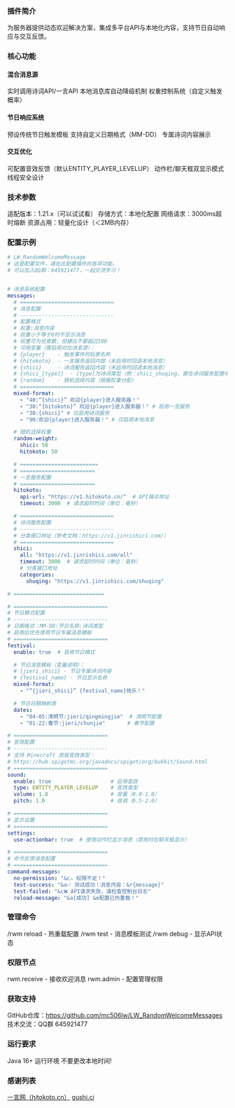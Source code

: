 ### 插件简介

为服务器提供动态欢迎解决方案，集成多平台API与本地化内容，支持节日自动响应与交互反馈。

### 核心功能

#### 混合消息源

实时调用诗词API/一言API
本地消息库自动降级机制
权重控制系统（自定义触发概率）

#### 节日响应系统

预设传统节日触发模板
支持自定义日期格式（MM-DD）
专属诗词内容展示

#### 交互优化

可配置音效反馈（默认ENTITY_PLAYER_LEVELUP）
动作栏/聊天框双显示模式
线程安全设计

### 技术参数

适配版本：1.21.x（可以试试看）
存储方式：本地化配置
网络请求：3000ms超时熔断
资源占用：轻量化设计（＜2MB内存）

### 配置示例

```Yaml
# LW_RandomWelcomeMessage
# 这是配置文件，请在此配置插件的各项功能。
# 可以加入QQ群：645921477，一起交流学习！


# 消息系统配置
messages:
  # ==============================
  # 消息配置
  # ------------------------------
  # 配置格式
  # 权重:消息内容
  # 权重小于等于0时不显示消息
  # 权重可为任意数，但建议不要超过100
  # 可用变量（需启用对应消息源）：
  # {player}    - 触发事件的玩家名称
  # {hitokoto}  - 一言服务返回内容（未启用时回退本地消息）
  # {shici}     - 诗词服务返回内容（未启用时回退本地消息）
  # {shici_[type]}  - [type]为诗词类型（例：shici_shuqing，需在诗词服务配置中设定,未启用时回退本地消息，无分类时显示为全部诗词）
  # {random}    - 随机选择内容（根据权重分配）
  # ==============================
  mixed-format:
    - "40:“{shici}” 欢迎{player}进入服务器！"
    - "30:“{hitokoto}” 欢迎{player}进入服务器！" # 启用一言服务
    - "30:{shici}" # 仅启用诗词服务
    - "90:欢迎{player}进入服务器！" # 仅启用本地消息

  # 随机选择权重
  random-weight:
    shici: 50
    hitokoto: 50

  # =========================
  # ========================
  # 一言服务配置
  # ========================
  hitokoto:
    api-url: "https://v1.hitokoto.cn/"  # API端点地址
    timeout: 3000  # 请求超时时间（单位：毫秒）

  # ==============================
  # 诗词服务配置
  # ------------------------------
  # 分类接口地址（参考文档：https://v1.jinrishici.com/）
  # ==============================
  shici:
    all: "https://v1.jinrishici.com/all"
    timeout: 3000  # 请求超时时间（单位：毫秒）
    # 分类接口地址
    categories:
      shuqing: "https://v1.jinrishici.com/shuqing"

# =============================

# ==============================
# 节日模式配置
# ------------------------------
# 日期格式：MM-DD:节日名称:诗词类型
# 启用后优先使用节日专属消息模板
# ==============================
festival:
  enable: true  # 启用节日模式

  # 节日消息模板（变量说明）：
  # {jieri_shici} - 节日专属诗词内容
  # {festival_name} - 节日显示名称
  mixed-format:
    - "“{jieri_shici}” {festival_name}快乐！"

  # 节日日期映射表
  dates:
    - "04-05:清明节:jieri/qingmingjie"  # 清明节配置
    - "01-22:春节:jieri/chunjie"       # 春节配置

# ==============================
# 音效配置
# ------------------------------
# 支持 Minecraft 原版音效类型：
# https://hub.spigotmc.org/javadocs/spigot/org/bukkit/Sound.html
# ==============================
sound:
  enable: true                   # 启用音效
  type: ENTITY_PLAYER_LEVELUP    # 音效类型
  volume: 1.0                    # 音量（0.0-1.0）
  pitch: 1.0                     # 音调（0.5-2.0）

# ==============================
# 显示设置
# ==============================
settings:
  use-actionbar: true  # 使用动作栏显示消息（禁用时在聊天框显示）

# ==============================
# 命令反馈消息配置
# ==============================
command-messages:
  no-permission: "&c⚠ 权限不足！"
  test-success: "&a✅ 测试成功！消息内容：&r{message}"
  test-failed: "&c❌ API请求失败，请检查控制台日志"
  reload-message: "&a[成功] &e配置已热重载！"
```

### 管理命令

/rwm reload - 热重载配置
/rwm test - 消息模板测试
/rwm debug - 显示API状态

### 权限节点

rwm.receive - 接收欢迎消息
rwm.admin - 配置管理权限

### 获取支持

GitHub仓库：https://github.com/mc506lw/LW_RandomWelcomeMessages
技术交流：QQ群 645921477

### 运行要求

Java 16+ 运行环境
不要更改本地时间!

### 感谢列表

[一言网（hitokoto.cn）](https://hitokoto.cn/)
[gushi.ci](http://gushi.ci/)